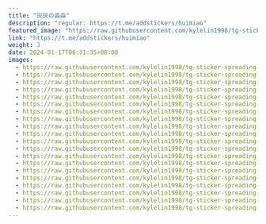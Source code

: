 ```yaml
---
title: "灰灰の淼淼"
description: "regular: https://t.me/addstickers/huimiao"
featured_image: "https://raw.githubusercontent.com/kylelin1998/tg-sticker-spreading-worldwide-images/main/img/c49b0721-b7c0-41cb-83de-e884f6ed898a.jpg"
link: "https://t.me/addstickers/huimiao"
weight: 3
date: 2024-01-17T06:31:35+08:00
images:
  - https://raw.githubusercontent.com/kylelin1998/tg-sticker-spreading-worldwide-images/main/img/c49b0721-b7c0-41cb-83de-e884f6ed898a.jpg
  - https://raw.githubusercontent.com/kylelin1998/tg-sticker-spreading-worldwide-images/main/img/cb760cac-2396-479d-9b77-d6d8a4313d85.jpg
  - https://raw.githubusercontent.com/kylelin1998/tg-sticker-spreading-worldwide-images/main/img/836be900-b7e8-409f-9dd5-703270b5f340.jpg
  - https://raw.githubusercontent.com/kylelin1998/tg-sticker-spreading-worldwide-images/main/img/fe5fa3e8-ae4d-4377-9fce-dfd72267d53d.jpg
  - https://raw.githubusercontent.com/kylelin1998/tg-sticker-spreading-worldwide-images/main/img/925ff9eb-4062-4681-a0b6-ee307fd91c2b.jpg
  - https://raw.githubusercontent.com/kylelin1998/tg-sticker-spreading-worldwide-images/main/img/5292cdc3-ead6-4154-8d08-8f7014b527c7.jpg
  - https://raw.githubusercontent.com/kylelin1998/tg-sticker-spreading-worldwide-images/main/img/4d259099-6bea-4dbd-a4d7-16d2fc7ff34d.jpg
  - https://raw.githubusercontent.com/kylelin1998/tg-sticker-spreading-worldwide-images/main/img/22b433c7-3143-411a-bfb6-360e7ef3cff8.jpg
  - https://raw.githubusercontent.com/kylelin1998/tg-sticker-spreading-worldwide-images/main/img/7b36402d-24ef-4da5-baf2-fb499fa14d62.jpg
  - https://raw.githubusercontent.com/kylelin1998/tg-sticker-spreading-worldwide-images/main/img/eb6a1333-63c7-4d10-b9ab-bc02c6b0f791.jpg
  - https://raw.githubusercontent.com/kylelin1998/tg-sticker-spreading-worldwide-images/main/img/0bb7c723-8299-42e7-bed2-06f3b237e850.jpg
  - https://raw.githubusercontent.com/kylelin1998/tg-sticker-spreading-worldwide-images/main/img/40d6ee06-8033-443c-a710-de0c35fe26ba.jpg
  - https://raw.githubusercontent.com/kylelin1998/tg-sticker-spreading-worldwide-images/main/img/35f989ee-ea10-49c8-b5f7-d15dd3a98386.jpg
  - https://raw.githubusercontent.com/kylelin1998/tg-sticker-spreading-worldwide-images/main/img/6b13869f-2248-4b4a-9fab-11264023fdd4.jpg
  - https://raw.githubusercontent.com/kylelin1998/tg-sticker-spreading-worldwide-images/main/img/7e66e07e-4729-4d3f-a5a9-40f54bd611c5.jpg
  - https://raw.githubusercontent.com/kylelin1998/tg-sticker-spreading-worldwide-images/main/img/d414f9a2-80b7-4da5-96b2-284d04cae848.jpg
  - https://raw.githubusercontent.com/kylelin1998/tg-sticker-spreading-worldwide-images/main/img/9dd37c9d-f188-4963-a891-fdc9e9068bce.jpg
  - https://raw.githubusercontent.com/kylelin1998/tg-sticker-spreading-worldwide-images/main/img/16600e09-a926-4d26-b3ce-39811175976f.jpg
  - https://raw.githubusercontent.com/kylelin1998/tg-sticker-spreading-worldwide-images/main/img/cf3bf791-3ff2-4cd6-87b4-bfcf2ff9cba7.jpg
  - https://raw.githubusercontent.com/kylelin1998/tg-sticker-spreading-worldwide-images/main/img/5498bee4-5de5-42f0-bb7b-abf73fe8ee69.jpg
---
```

